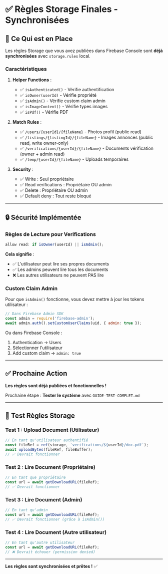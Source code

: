 # ✅ Règles Storage Finales - Synchronisées

## 🎉 Ce Qui est en Place

Les règles Storage que vous avez publiées dans Firebase Console sont **déjà synchronisées** avec `storage.rules` local.

### Caractéristiques

1. **Helper Functions** :
   - ✅ `isAuthenticated()` - Vérifie authentification
   - ✅ `isOwner(userId)` - Vérifie propriété
   - ✅ `isAdmin()` - Vérifie custom claim admin
   - ✅ `isImageContent()` - Vérifie types images
   - ✅ `isPdf()` - Vérifie PDF

2. **Match Rules** :
   - ✅ `/users/{userId}/{fileName}` - Photos profil (public read)
   - ✅ `/listings/{listingId}/{fileName}` - Images annonces (public read, write owner-only)
   - ✅ `/verifications/{userId}/{fileName}` - Documents vérification (owner + admin read)
   - ✅ `/temp/{userId}/{fileName}` - Uploads temporaires

3. **Security** :
   - ✅ Write : Seul propriétaire
   - ✅ Read verifications : Propriétaire OU admin
   - ✅ Delete : Propriétaire OU admin
   - ✅ Default deny : Tout reste bloqué

---

## 🔒 Sécurité Implémentée

### Règles de Lecture pour Verifications

```javascript
allow read: if isOwner(userId) || isAdmin();
```

**Cela signifie** :
- ✅ L'utilisateur peut lire ses propres documents
- ✅ Les admins peuvent lire tous les documents
- ❌ Les autres utilisateurs ne peuvent PAS lire

### Custom Claim Admin

Pour que `isAdmin()` fonctionne, vous devez mettre à jour les tokens utilisateur :

```javascript
// Dans Firebase Admin SDK
const admin = require('firebase-admin');
await admin.auth().setCustomUserClaims(uid, { admin: true });
```

Ou dans Firebase Console :
1. Authentication → Users
2. Sélectionner l'utilisateur
3. Add custom claim → `admin: true`

---

## ✅ Prochaine Action

**Les règles sont déjà publiées et fonctionnelles !**

Prochaine étape : **Tester le système** avec `GUIDE-TEST-COMPLET.md`

---

## 🎯 Test Règles Storage

### Test 1 : Upload Document (Utilisateur)
```javascript
// En tant qu'utilisateur authentifié
const fileRef = ref(storage, `verifications/${userId}/doc.pdf`);
await uploadBytes(fileRef, fileBuffer);
// ✅ Devrait fonctionner
```

### Test 2 : Lire Document (Propriétaire)
```javascript
// En tant que propriétaire
const url = await getDownloadURL(fileRef);
// ✅ Devrait fonctionner
```

### Test 3 : Lire Document (Admin)
```javascript
// En tant qu'admin
const url = await getDownloadURL(fileRef);
// ✅ Devrait fonctionner (grâce à isAdmin())
```

### Test 4 : Lire Document (Autre utilisateur)
```javascript
// En tant qu'autre utilisateur
const url = await getDownloadURL(fileRef);
// ❌ Devrait échouer (permission denied)
```

---

**Les règles sont synchronisées et prêtes !** ✅

